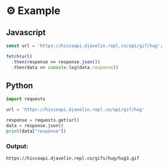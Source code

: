 # ⚙ Example

## Javascript

```javascript
const url = 'https://hiscoapi.djavelin.repl.co/api/gif/hug';

fetch(url)
  .then(response => response.json())
  .then(data => console.log(data.response))
```



## Python

```python
import requests

url = 'https://hiscoapi.djavelin.repl.co/api/gif/hug'

response = requests.get(url)
data = response.json()
print(data["response"])
```



### Output:

```
https://hiscoapi.djavelin.repl.co/gifs/hug/hug3.gif
```

